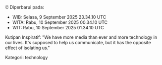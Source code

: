 ⏰ Diperbarui pada:
- WIB: Selasa, 9 September 2025 23.34.10 UTC
- WITA: Rabu, 10 September 2025 00.34.10 UTC
- WIT: Rabu, 10 September 2025 01.34.10 UTC

Kutipan Inspiratif:
"We have more media than ever and more technology in our lives. It's supposed to help us communicate, but it has the opposite effect of isolating us."


Kategori: technology

